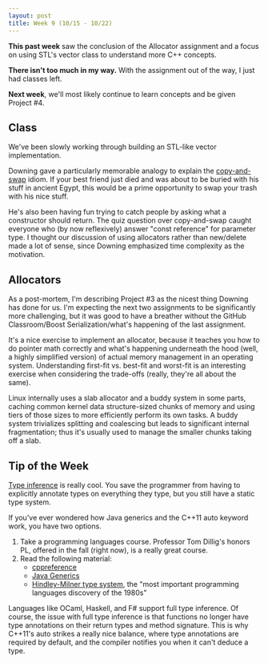 ```yaml
---
layout: post
title: Week 9 (10/15 - 10/22)
---
```


**This past week** saw the conclusion of the Allocator assignment and a focus on using STL's vector class to understand more C++ concepts.

**There isn't too much in my way.** With the assignment out of the way, I just had classes left.

**Next week**, we'll most likely continue to learn concepts and be given Project #4.

Class
-----
We've been slowly working through building an STL-like vector implementation.

Downing gave a particularly memorable analogy to explain the [copy-and-swap](https://en.wikibooks.org/wiki/More_C%2B%2B_Idioms/Copy-and-swap) idiom. If your best friend just died and was about to be buried with his stuff in ancient Egypt, this would be a prime opportunity to swap your trash with his nice stuff. 

He's also been having fun trying to catch people by asking what a constructor should return. The quiz question over copy-and-swap caught everyone who (by now reflexively) answer "const reference" for parameter type. I thought our discussion of using allocators rather than new/delete made a lot of sense, since Downing emphasized time complexity as the motivation. 

Allocators
--------------------
As a post-mortem, I'm describing Project #3 as the nicest thing Downing has done for us. I'm expecting the next two assignments to be significantly more challenging, but it was good to have a breather without the GitHub Classroom/Boost Serialization/what's happening of the last assignment.

It's a nice exercise to implement an allocator, because it teaches you how to do pointer math correctly and what's happening underneath the hood (well, a highly simplified version) of actual memory management in an operating system. Understanding first-fit vs. best-fit and worst-fit is an interesting exercise when considering the trade-offs (really, they're all about the same).

Linux internally uses a slab allocator and a buddy system in some parts, caching common kernel data structure-sized chunks of memory and using tiers of those sizes to more efficiently perform its own tasks. A buddy system trivializes splitting and coalescing but leads to significant internal fragmentation; thus it's usually used to manage the smaller chunks taking off a slab.

Tip of the Week
---------------
[Type inference](https://en.wikipedia.org/wiki/Type_inference) is really cool. You save the programmer from having to explicitly annotate types on everything they type, but you still have a static type system.

If you've ever wondered how Java generics and the C++11 auto keyword work, you have two options.

1. Take a programming languages course. Professor Tom Dillig's honors PL, offered in the fall (right now), is a really great course.
2. Read the following material:
	- [cppreference](http://en.cppreference.com/w/cpp/language/auto) 
	- [Java Generics](http://docs.oracle.com/javase/tutorial/java/generics/genTypeInference.html)
	- [Hindley-Milner type system](https://en.wikipedia.org/wiki/Hindley%E2%80%93Milner_type_system), the "most important programming languages discovery of the 1980s"

Languages like OCaml, Haskell, and F# support full type inference. Of course, the issue with full type inference is that functions no longer have type annotations on their return types and method signature. This is why C++11's auto strikes a really nice balance, where type annotations are required by default, and the compiler notifies you when it can't deduce a type.
